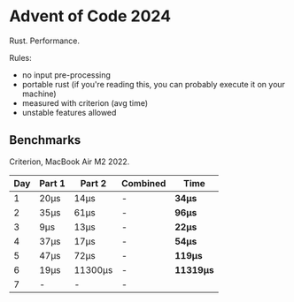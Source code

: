 # Advent of Code 2024

Rust. Performance.

Rules:

* no input pre-processing
* portable rust (if you're reading this, you can probably execute it on your machine)
* measured with criterion (avg time)
* unstable features allowed

## Benchmarks

Criterion, MacBook Air M2 2022.

| Day | Part 1 | Part 2  | Combined | Time        |
|-----|--------|---------|----------|-------------|
| 1   | 20µs   | 14µs    | -        | **34µs**    |
| 2   | 35µs   | 61µs    | -        | **96µs**    |
| 3   | 9µs    | 13µs    | -        | **22µs**    |
| 4   | 37µs   | 17µs    | -        | **54µs**    |
| 5   | 47µs   | 72µs    | -        | **119µs**   |
| 6   | 19µs   | 11300µs | -        | **11319µs** |
| 7   | -      | -       | -        |             |
